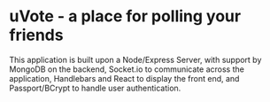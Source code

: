 # uVote - a place for polling your friends

This application is built upon a Node/Express Server, with support by MongoDB on the backend, Socket.io to communicate across the application, Handlebars and React to display the front end, and Passport/BCrypt to handle user authentication.